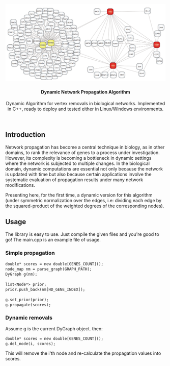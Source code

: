 <h1 align="center">
  <br>
  <a href="https://github.com/barakolo/dygraph">
    <img src="images/propagation.png" alt="prop"></a>
  <br>
</h1>

<h4 align="center">Dynamic Network Propagation Algorithm</h4>
<p align="center">
  Dynamic Algorithm for vertex removals in biological networks.
  Implemented in C++, ready to deploy and tested either in Linux/Windows environments.
</p>
<br>

## Introduction
Network propagation has become a central technique in biology, as in other domains, to rank the relevance of genes to a process under investigation. However, its complexity is becoming a bottleneck in dynamic settings where the network is subjected to multiple changes. 
In the biological domain, dynamic computations are essential not only because the network is updated with time but also because certain applications involve the systematic evaluation of propagation results under many network modifications.

Presenting here, for the first time, a dynamic version for this algorithm (under symmetric normalization over the edges, i.e: dividing each edge by the squared-product of the weighted degrees of the corresponding nodes).

## Usage
The library is easy to use. Just compile the given files and you're good to go!
The main.cpp is an example file of usage.


### Simple propagation
```
double* scores = new double[GENES_COUNT]();
node_map nm = parse_graph(GRAPH_PATH);
DyGraph g(nm);

list<Node*> prior;
prior.push_back(nm[HD_GENE_INDEX]);

g.set_prior(prior);
g.propagate(scores);
```

### Dynamic removals
Assume g is the current DyGraph object. then:
```
double* scores = new double[GENES_COUNT]();
g.del_node(i, scores);
```
This will remove the i'th node and re-calculate the propagation values into scores.

